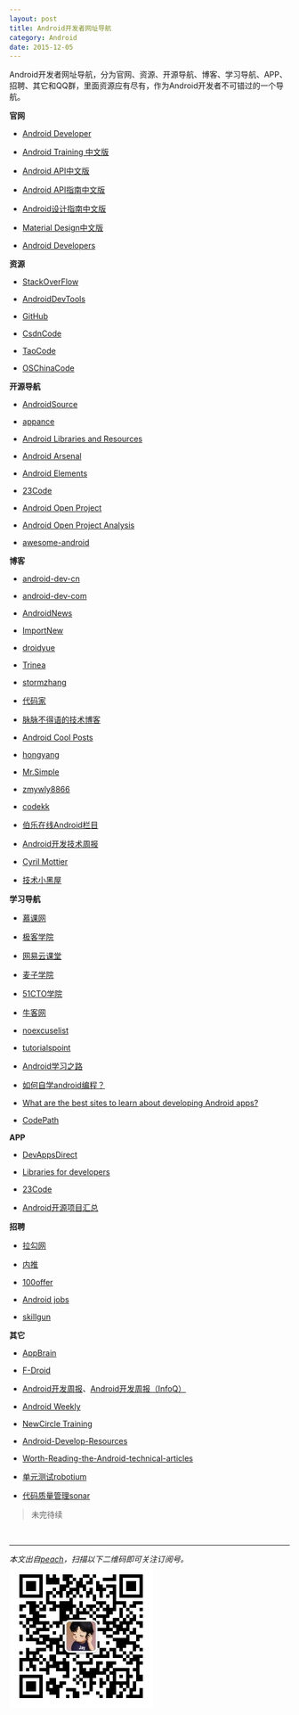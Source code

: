 ```yaml
---
layout: post
title: Android开发者网址导航
category: Android
date: 2015-12-05
---
```



Android开发者网址导航，分为官网、资源、开源导航、博客、学习导航、APP、招聘、其它和QQ群，里面资源应有尽有，作为Android开发者不可错过的一个导航。

<!-- more -->
**官网**

- [Android Developer](http://developer.android.com)

- [Android Training 中文版](http://hukai.me/android-training-course-in-chinese/index.html)

- [Android API中文版](http://wikidroid.sinaapp.com/Android中文API)

- [Android API指南中文版](http://wiki.eoeandroid.com/Android_API_Guides)

- [Android设计指南中文版](http://adchs.github.io)

- [Material Design中文版](http://design.1sters.com)

- [Android Developers](https://www.youtube.com/user/androiddevelopers/videos)


**资源**

- [StackOverFlow](http://stackoverflow.com)

- [AndroidDevTools](http://www.androiddevtools.cn)

- [GitHub](https://github.com)

- [CsdnCode](http://code.csdn.net)

- [TaoCode](http://code.taobao.org)

- [OSChinaCode](http://git.oschina.net)

**开源导航**

- [AndroidSource](https://android.googlesource.com/)

- [appance](http://www.appance.com/category/android/)

- [Android Libraries and Resources](http://alamkanak.github.io/android-libraries-and-resources/)

- [Android Arsenal](https://android-arsenal.com)

- [Android Elements](https://github.com/cesards/AndroidElementals)

- [23Code](http://www.23code.com)

- [Android Open Project](https://github.com/android-cn/android-open-project)

- [Android Open Project Analysis](https://github.com/android-cn/android-open-project-analysis)

- [awesome-android](https://github.com/snowdream/awesome-android)

**博客**

- [android-dev-cn](https://github.com/android-cn/android-dev-cn)

- [android-dev-com](https://github.com/android-cn/android-dev-com)

- [AndroidNews](http://www.androidweekly.cn)

- [ImportNew](http://www.importnew.com)

- [droidyue](http://droidyue.com)

- [Trinea](http://www.trinea.cn/)

- [stormzhang](http://www.stormzhang.com/)

- [代码家](http://blog.daimajia.com/)

- [脉脉不得语的技术博客](http://www.inferjay.com/)

- [Android Cool Posts](http://greenrobot.me/)

- [hongyang](http://blog.csdn.net/lmj623565791)

- [Mr.Simple](http://blog.csdn.net/bboyfeiyu)

- [zmywly8866](http://zmywly8866.github.io/)

- [codekk](http://www.codekk.com/open-source-project-analysis)

- [伯乐在线Android栏目](http://android.jobbole.com/)

- [Android开发技术周报](http://www.androidweekly.cn/)

- [Cyril Mottier](http://cyrilmottier.com/)

- [技术小黑屋](http://droidyue.com/)


**学习导航**

- [慕课网](http://www.imooc.com)

- [极客学院](http://www.jikexueyuan.com)

- [网易云课堂](http://study.163.com)

- [麦子学院](http://www.maiziedu.com)

- [51CTO学院](http://edu.51cto.com)

- [牛客网](http://www.nowcoder.com)

- [noexcuselist](http://noexcuselist.com/)

- [tutorialspoint](http://www.tutorialspoint.com/)

- [Android学习之路](http://stormzhang.com/android/2020/07/07/learn-android-from-rookie/)

- [如何自学android编程？](http://www.zhihu.com/question/26417244)

- [What are the best sites to learn about developing Android apps?](https://www.quora.com/What-are-the-best-sites-to-learn-about-developing-Android-apps)

- [CodePath](http://guides.codepath.com/android)

**APP**

- [DevAppsDirect](https://play.google.com/store/apps/details?id=com.inappsquared.devappsdirect&hl=zh_CN)

- [Libraries for developers](https://play.google.com/store/apps/details?id=com.desarrollodroide.repos&hl=zh_CN)

- [23Code](https://play.google.com/store/apps/details?id=com.ttcode.appdirect)

- [Android开源项目汇总](http://www.wandoujia.com/apps/com.cjg.android)

**招聘**

- [拉勾网](http://www.lagou.com)

- [内推](http://www.neitui.me)

- [100offer](https://100offer.com)

- [Android jobs](https://github.com/android-cn/android-jobs)

- [skillgun](http://skillgun.com/)

**其它**

- [AppBrain](http://www.appbrain.com)

- [F-Droid](https://f-droid.org)

- [Android开发周报](http://www.inferjay.com/blog/categories/androiddevweekly/)、[Android开发周报（InfoQ）](http://www.infoq.com/cn/search.action?queryString=Android%E5%BC%80%E5%8F%91%E5%91%A8%E6%8A%A5&page=1&searchOrder=&sst=Zp46A54E1sGU2B4f)

- [Android Weekly](http://androidweekly.net/)

- [NewCircle Training](https://www.youtube.com/user/MarakanaTechTV)

- [Android-Develop-Resources](https://github.com/zmywly8866/Android-Develop-Resources)

- [Worth-Reading-the-Android-technical-articles](https://github.com/zmywly8866/Worth-Reading-the-Android-technical-articles)

- [单元测试robotium](http://www.robotium.cn/)

- [代码质量管理sonar](http://sonar.oschina.net/)


> 未完待续
<br/>

- - -
*本文出自[peach](/)，扫描以下二维码即可关注订阅号。*
![Jekyll](/res/img/two.jpg)